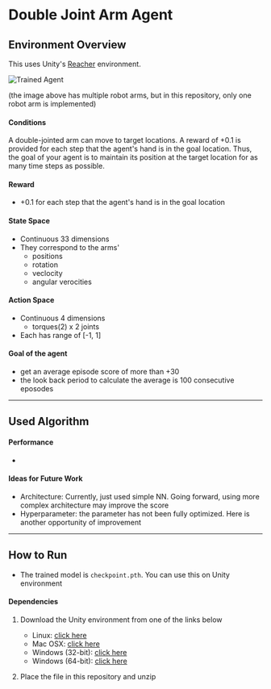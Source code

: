 [//]: # (Image References)

[image1]: https://user-images.githubusercontent.com/10624937/43851024-320ba930-9aff-11e8-8493-ee547c6af349.gif "Trained Agent"



# Double Joint Arm Agent



## Environment Overview

This uses Unity's  [Reacher](https://github.com/Unity-Technologies/ml-agents/blob/master/docs/Learning-Environment-Examples.md#reacher) environment.

![Trained Agent][image1]

(the image above has multiple robot arms, but in this repository, only one robot arm is implemented)

#### Conditions

A double-jointed arm can move to target locations. A reward of +0.1 is provided for each step that the agent's hand is in the goal location. Thus, the goal of your agent is to maintain its position at the target location for as many time steps as possible.

#### Reward
- +0.1 for each step that the agent's hand is in the goal location

#### State Space

- Continuous 33 dimensions
- They correspond to the arms'
    - positions
    - rotation
    - veclocity
    - angular verocities

#### Action Space
- Continuous 4 dimensions
    - torques(2) x 2 joints
- Each has range of [-1, 1]

####  Goal of the agent 

- get an average episode score of more than +30  
- the look back period to calculate the average is 100 consecutive eposodes 

<hr>

## Used Algorithm 



#### Performance

- 




#### Ideas for Future Work

- Architecture: Currently, just used simple NN. Going forward, using more complex architecture may improve the score
- Hyperparameter: the parameter has not been fully optimized. Here is another opportunity of improvement


<hr>

## How to Run

- The trained model is `checkpoint.pth`. You can use this on Unity environment


#### Dependencies

1. Download the Unity environment from one of the links below
    - Linux: [click here](https://s3-us-west-1.amazonaws.com/udacity-drlnd/P1/Banana/Banana_Linux.zip)
    - Mac OSX: [click here](https://s3-us-west-1.amazonaws.com/udacity-drlnd/P1/Banana/Banana.app.zip)
    - Windows (32-bit): [click here](https://s3-us-west-1.amazonaws.com/udacity-drlnd/P1/Banana/Banana_Windows_x86.zip)
    - Windows (64-bit): [click here](https://s3-us-west-1.amazonaws.com/udacity-drlnd/P1/Banana/Banana_Windows_x86_64.zip)
    

2. Place the file in this repository and unzip 

